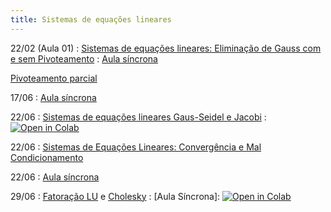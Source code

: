 ```yaml
---
title: Sistemas de equações lineares
---
```


22/02 (Aula 01)
: [Sistemas de equações lineares: Eliminação de Gauss com e sem Pivoteamento](https://youtu.be/FKPrlNHqwT0)
: [Aula síncrona](/material/09_eliminacao_gaussiana.html)

 [Pivoteamento parcial](https://youtu.be/6-iBXVomqb8)


17/06
: [Aula síncrona](/material/10_pivoteamento.html)

22/06
: [Sistemas de equações lineares Gaus-Seidel e Jacobi](https://youtu.be/3rMYV9gI2UA)
  : <a href="https://githubtocolab.com/cn-ufpe/cn-ufpe.github.io/blob/master/material/10_pivoteamento.ipynb" target="_parent"><img src="https://colab.research.google.com/assets/colab-badge.svg" alt="Open in Colab"/></a>

22/06
: [Sistemas de Equações Lineares: Convergência e Mal Condicionamento](https://youtu.be/87pkkBm2exw)

22/06
: [Aula síncrona](/material/11_metodos_iterativos.html)

29/06
: [Fatoração LU](https://youtu.be/MG4Ek9niGTA) e [Cholesky](https://youtu.be/bXoGSTBlT5M) 
: [Aula Síncrona]:
<a href="https://githubtocolab.com/cn-ufpe/cn-ufpe.github.io/blob/master/material/12_fatoracao.ipynb" target="_parent"><img src="https://colab.research.google.com/assets/colab-badge.svg" alt="Open in Colab"/></a>
